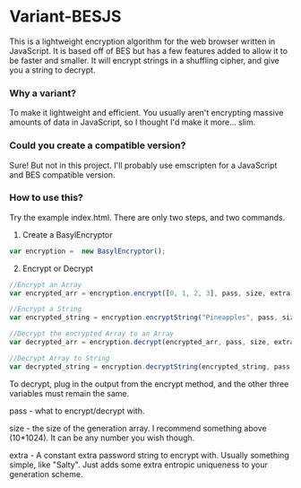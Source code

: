 # Variant-BESJS
This is a lightweight encryption algorithm for the web browser written in JavaScript. It is based off of BES but has a few features added to allow it to be faster and smaller. It will encrypt strings in a shuffling cipher, and give you a string to decrypt.

### Why a variant?
To make it lightweight and efficient. You usually aren't encrypting massive amounts of data in JavaScript, so I thought I'd make it more... slim.

### Could you create a compatible version?

Sure! But not in this project. I'll probably use emscripten for a JavaScript and BES compatible version.


### How to use this?

Try the example index.html. There are only two steps, and two commands.

1) Create a BasylEncryptor

```js
var encryption =  new BasylEncryptor();


```

2) Encrypt or Decrypt

```js
//Encrypt an Array
var encrypted_arr = encryption.encrypt([0, 1, 2, 3], pass, size, extra);

//Encrypt a String
var encrypted_string = encryption.encryptString("Pineapples", pass, size, extra);

//Decrypt the encrypted Array to an Array
var decrypted_arr = encryption.decrypt(encrypted_arr, pass, size, extra); // [0, 1, 2, 3]

//Decrypt Array to String
var decrypted_string = encryption.decryptString(encrypted_string, pass, size, extra); // "Pineapples"
```

To decrypt, plug in the output from the encrypt method, and the other three variables must remain the same.

pass - what to encrypt/decrypt with.

size - the size of the generation array. I recommend something above (10*1024). It can be any number you wish though.

extra - A constant extra password string to encrypt with. Usually something simple, like "Salty". Just adds some extra entropic uniqueness to your generation scheme.
